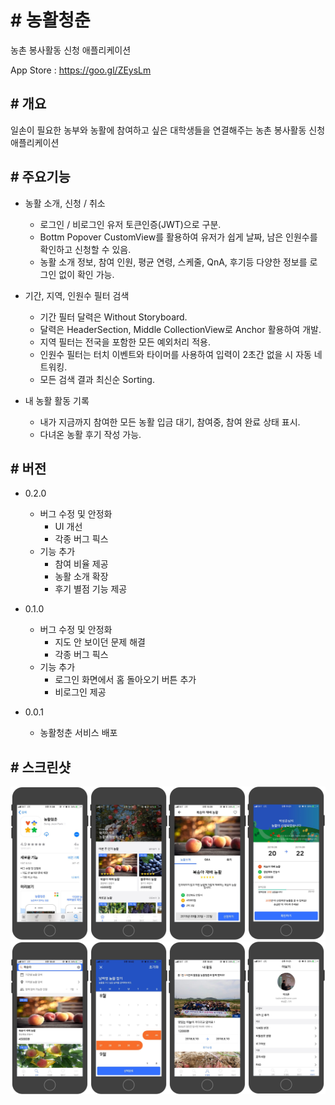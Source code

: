 # # 농활청춘

농촌 봉사활동 신청 애플리케이션

App Store : <https://goo.gl/ZEysLm>


## # 개요

일손이 필요한 농부와 농활에 참여하고 싶은 대학생들을 연결해주는 농촌 봉사활동 신청 애플리케이션


## # 주요기능

* 농활 소개, 신청 / 취소
	* 로그인 / 비로그인 유저 토큰인증(JWT)으로 구분.
	* Bottm Popover CustomView를 활용하여 유저가 쉽게 날짜, 남은 인원수를 확인하고 신청할 수 있음.
	* 농활 소개 정보, 참여 인원, 평균 연령, 스케줄, QnA, 후기등 다양한 정보를 로그인 없이 확인 가능.

* 기간, 지역, 인원수 필터 검색
	* 기간 필터 달력은 Without Storyboard.
	* 달력은 HeaderSection, Middle CollectionView로 Anchor 활용하여 개발.
	* 지역 필터는 전국을 포함한 모든 예외처리 적용.
	* 인원수 필터는 터치 이벤트와 타이머를 사용하여 입력이 2초간 없을 시 자동 네트워킹.
	* 모든 검색 결과 최신순 Sorting.

* 내 농활 활동 기록
	* 내가 지금까지 참여한 모든 농활 입금 대기, 참여중, 참여 완료 상태 표시.
	* 다녀온 농활 후기 작성 가능.


## # 버전

* 0.2.0
	* 버그 수정 및 안정화
		- UI 개선
		- 각종 버그 픽스
	* 기능 추가
		- 참여 비율 제공
		- 농활 소개 확장
		- 후기 별점 기능 제공

* 0.1.0
	* 버그 수정 및 안정화
		- 지도 안 보이던 문제 해결
		- 각종 버그 픽스
	* 기능 추가
		- 로그인 화면에서 홈 돌아오기 버튼 추가
		- 비로그인 제공

* 0.0.1
	* 농활청춘 서비스 배포


## # 스크린샷

<img src = "/image/농활청춘_1.png">
<img src = "/image/농활청춘_2.png">